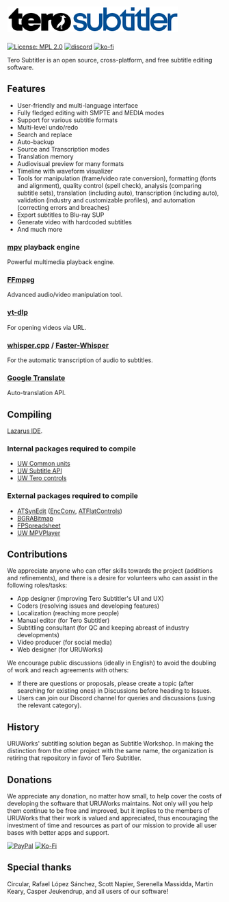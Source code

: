 # ![TeroSubtitler](share/terosubtitler_logo.png)
[![License: MPL 2.0](https://img.shields.io/badge/License-MPL_2.0-brightgreen.svg)](https://opensource.org/licenses/MPL-2.0)
[![discord](https://img.shields.io/badge/Discord-blue)](https://discord.gg/EqzXEa8pHK)
[![ko-fi](https://img.shields.io/badge/Ko--fi-F16061?logo=ko-fi&logoColor=white)](https://ko-fi.com/uruworks)

Tero Subtitler is an open source, cross-platform, and free subtitle editing software.

## Features

- User-friendly and multi-language interface
- Fully fledged editing with SMPTE and MEDIA modes
- Support for various subtitle formats
- Multi-level undo/redo
- Search and replace
- Auto-backup
- Source and Transcription modes
- Translation memory
- Audiovisual preview for many formats
- Timeline with waveform visualizer
- Tools for manipulation (frame/video rate conversion), formatting (fonts and alignment), quality control (spell check), analysis (comparing subtitle sets), translation (including auto), transcription (including auto), validation (industry and customizable profiles), and automation (correcting errors and breaches)
- Export subtitles to Blu-ray SUP
- Generate video with hardcoded subtitles
- And much more

### [mpv](https://mpv.io/) playback engine

Powerful multimedia playback engine.

### [FFmpeg](https://ffmpeg.org/)

Advanced audio/video manipulation tool.

### [yt-dlp](https://github.com/yt-dlp/yt-dlp)

For opening videos via URL.

### [whisper.cpp](https://github.com/ggerganov/whisper.cpp) / [Faster-Whisper](https://github.com/Purfview/whisper-standalone-win)

For the automatic transcription of audio to subtitles.

### [Google Translate](https://translate.google.com/)

Auto-translation API.

## Compiling

[Lazarus IDE](https://www.lazarus-ide.org/).

### Internal packages required to compile

- [UW Common units](https://github.com/URUWorks/TeroSubtitler/tree/main/TeroSubtitler/common)
- [UW Subtitle API](https://github.com/URUWorks/TeroSubtitler/tree/main/TeroSubtitler/subtitleapi)
- [UW Tero controls](https://github.com/URUWorks/TeroSubtitler/tree/main/TeroSubtitler/controls)

### External packages required to compile

- [ATSynEdit](https://wiki.freepascal.org/ATSynEdit) ([EncConv](https://github.com/Alexey-T/EncConv), [ATFlatControls](https://github.com/Alexey-T/ATFlatControls))
- [BGRABitmap](https://wiki.freepascal.org/BGRABitmap)
- [FPSpreadsheet](https://wiki.lazarus.freepascal.org/FPSpreadsheet)
- [UW MPVPlayer](https://github.com/URUWorks/UW_MPVPlayer)

## Contributions

We appreciate anyone who can offer skills towards the project (additions and refinements), and there is a desire for volunteers who can assist in the following roles/tasks:
- App designer (improving Tero Subtitler's UI and UX)
- Coders (resolving issues and developing features)
- Localization (reaching more people)
- Manual editor (for Tero Subtitler)
- Subtitling consultant (for QC and keeping abreast of industry developments)
- Video producer (for social media)
- Web designer (for URUWorks)

We encourage public discussions (ideally in English) to avoid the doubling of work and reach agreements with others:
- If there are questions or proposals, please create a topic (after searching for existing ones) in Discussions before heading to Issues.
- Users can join our Discord channel for queries and discussions (using the relevant category).

## History

URUWorks' subtitling solution began as Subtitle Workshop. In making the distinction from the other project with the same name, the organization is retiring that repository in favor of Tero Subtitler.

## Donations

We appreciate any donation, no matter how small, to help cover the costs of developing the software that URUWorks maintains. Not only will you help them continue to be free and improved, but it implies to the members of URUWorks that their work is valued and appreciated, thus encouraging the investment of time and resources as part of our mission to provide all user bases with better apps and support.
 
[![PayPal](https://img.shields.io/badge/PayPal-00457C?style=for-the-badge&logo=paypal&logoColor=white)](https://www.paypal.com/cgi-bin/webscr?cmd=_donations&business=uruworks@gmail.com&lc=US&item_name=Donate+to+URUWorks+Tero+Subtitler&no_note=0&cn=&curency_code=USD&bn=PP-DonationsBF:btn_donateCC_LG.gif:NonHosted)
[![Ko-Fi](https://img.shields.io/badge/Ko--fi-F16061?style=for-the-badge&logo=ko-fi&logoColor=white)](https://ko-fi.com/uruworks)

## Special thanks 

Circular,
Rafael López Sánchez,
Scott Napier,
Serenella Massidda,
Martin Keary,
Casper Jeukendrup,
and all users of our software!
